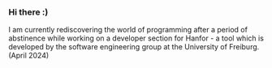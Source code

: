 ### Hi there :)

I am currently rediscovering the world of programming after a period of abstinence while working on a developer section for Hanfor - a tool which is developed by the software engineering group at the University of Freiburg. (April 2024)

<!--
**Delbonum/Delbonum** is a ✨ _special_ ✨ repository because its `README.md` (this file) appears on your GitHub profile.

Here are some ideas to get you started:

- 🔭 I’m currently working on ...
- 🌱 I’m currently learning ...
- 👯 I’m looking to collaborate on ...
- 🤔 I’m looking for help with ...
- 💬 Ask me about ...
- 📫 How to reach me: ...
- 😄 Pronouns: ...
- ⚡ Fun fact: ...
-->
